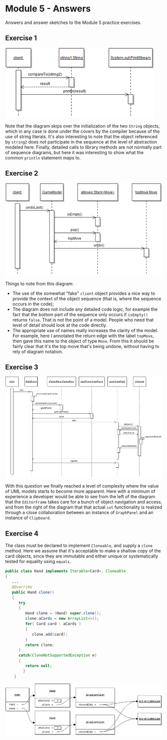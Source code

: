 # Module 5 - Answers

Answers and answer sketches to the Module 5 practice exercises.

## Exercise 1

![](m05-1.png)

Note that the diagram skips over the initialization of the two `String` objects, which in any case is done under the covers by the compiler because of the use of string literals. It's also interesting to note that the object referenced by `string2` does *not* participate in the sequence at the level of abstraction modeled here. Finally, detailed calls to library methods 
are not normally part of sequence diagrams, but here it was interesting to show what the common `println` statement maps to. 

## Exercise 2

![](m05-2.png)

Things to note from this diagram:

* The use of the somewhat "fake" `client` object provides a nice way to provide the context of the object sequence (that is, where the sequence occurs in the code);
* The diagram does not include any detailed code logic, for example the fact that the bottom part of the sequence only occurs if `isEmpty()` returns `false`. That is not the point of a model. People who need that level of detail should look at the code directly.
* The appropriate use of names really increases the clarity of the model. For example, here I annotated the return edge with the label `topMove`, then gave this name to the object of type `Move`. From this it should be fairly clear that it's the top move that's being undone, without having to rely of diagram notation.

## Exercise 3

![](m05-3.png)

With this question we finally reached a level of complexity where the value of UML models starts to become more apparent. Here with a minimum of experience a developer would be able to see from the left of the diagram that the `EditorFrame` takes care for a bunch of object navigation and access, and from the right of the diagram that that actual `cut` functionality is realized through a close collaboration between an instance of `GraphPanel` and an instance of `Clipboard`.

## Exercise 4

The class must be declared to implement `Cloneable`, and supply a `clone` method. Here we assume that
it's acceptable to make a shallow copy of the card objects, since they are immutable and either unique or systematically tested 
for equality using `equals`.

```java
public class Hand implements Iterable<Card>, Cloneable
{
   ...
   @Override
   public Hand clone()
   {
      try
      {
         Hand clone = (Hand) super.clone();
         clone.aCards = new ArrayList<>();
         for( Card card : aCards )
         {
            clone.add(card);
         }
         return clone;
      }
      catch(CloneNotSupportedException e)
      {
         return null;
		}
	}
```

![](m05-4.png)